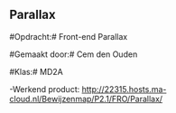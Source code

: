 ## Parallax ##

#Opdracht:#
Front-end Parallax

#Gemaakt door:#
Cem den Ouden

#Klas:#
MD2A


-Werkend product: http://22315.hosts.ma-cloud.nl/Bewijzenmap/P2.1/FRO/Parallax/
